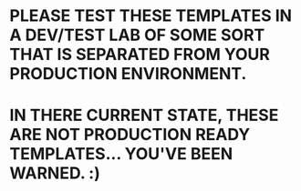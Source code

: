 # PLEASE TEST THESE TEMPLATES IN A DEV/TEST LAB OF SOME SORT THAT IS SEPARATED FROM YOUR PRODUCTION ENVIRONMENT.

# IN THERE CURRENT STATE, THESE ARE NOT PRODUCTION READY TEMPLATES... YOU'VE BEEN WARNED. :)